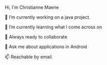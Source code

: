 Hi, I'm Christianne Maene

🔭 I’m currently working on a java project.

🌱 I’m currently learning what I come across on

👯 Always ready to collaborate

💬 Ask me about applications in Android

📫 Reachable by email.
